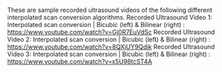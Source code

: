 These are sample recorded ultrasound videos of the following different interpolated scan conversion algorithms.
Recorded Ultrasound Video 1: Interpolated scan conversion | Bicubic (left) & Bilinear (right) :  https://www.youtube.com/watch?v=Gj0R7EuVdSc
Recorded Ultrasound Video 2: Interpolated scan conversion | Bicubic (left) & Bilinear (right) :  https://www.youtube.com/watch?v=8QXjUY9Qdik
Recorded Ultrasound Video 3: Interpolated scan conversion | Bicubic (left) & Bilinear (right) :  https://www.youtube.com/watch?v=x5U98tcST4A
